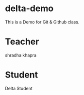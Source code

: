 # delta-demo
This is a Demo for Git &amp; Github class.

# Teacher
shradha khapra

# Student
Delta Student